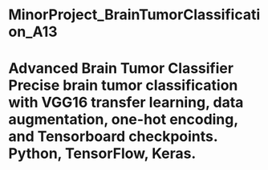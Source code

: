 # MinorProject_BrainTumorClassification_A13
# Advanced Brain Tumor Classifier  Precise brain tumor classification with VGG16 transfer learning, data augmentation, one-hot encoding, and Tensorboard checkpoints. Python, TensorFlow, Keras.
